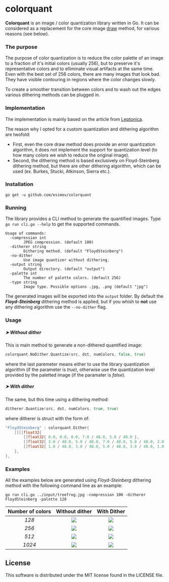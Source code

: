 # colorquant

<strong>Colorquant</strong> is an image / color quantization library written in Go. It can be considered as a replacement for the core image <a href="https://golang.org/pkg/image/draw/">draw</a> method, for various reasons (see below).

### The purpose

The purpose of color quantization is to reduce the color palette of an image to a fraction of it's initial colors (usually 256), but to preserve it's representative colors and to elliminate visual artifacts at the same time. Even with the best set of 256 colors, there are many images that look bad. They have visible contouring in regions where the color changes slowly. 

To create a smoother transition between colors and to wash out the edges various dithering methods can be plugged in.

### Implementation

The implementation is mainly based on the article from <a href="http://www.leptonica.com/color-quantization.html">Leptonica</a>.

The reason why I opted for a custom quantization and dithering algorithm are twofold:
* First, even the core draw method does provide an error quantization algorithm, it does not implement the support for quantization level (to how many colors we wish to reduce the original image).
* Second, the dithering method is based exclusively on Floyd-Steinberg dithering method, but there are other dithering algorithm, which can be used (ex. Burkes, Stucki, Atkinson, Sierra etc.).

### Installation

`go get -u github.com/esimov/colorquant`

### Running

The library provides a CLI method to generate the quantified images. Type `go run cli.go --help` to get the supported commands.

```
Usage of commands:
  -compression int
    	JPEG compression. (default 100)
  -ditherer string
    	Dithering method. (default "FloydSteinberg")
  -no-dither
    	Use image quantizer without dithering.
  -output string
    	Output directory. (default "output")
  -palette int
    	The number of palette colors. (default 256)
  -type string
    	Image type. Possible options .jpg, .png (default "jpg")

```
The generated images will be exported into the `output` folder. By default the <i><strong>Floyd-Steinberg</strong></i> dithering method is applied, but if you whish to <strong>not</strong> use any dithering algorithm use the `--no-dither` flag.

### Usage

##### ➤ Without dither
This is main method to generate a non-dithered quantified image:

```go
colorquant.NoDither.Quantize(src, dst, numColors, false, true)
```
where the last paremeter means either to use the library quantization algorithm (if the parameter is <i>true</i>), otherwise use the quantization level provided by the paletted image (if the paramater is <i>false</i>).

##### ➤ With dither
The same, but this time using a dithering method:

```go
ditherer.Quantize(src, dst, numColors, true, true)
```
where ditherer is struct with the form of:

```go
"FloydSteinberg" : colorquant.Dither{
	[][]float32{
		[]float32{ 0.0, 0.0, 0.0, 7.0 / 48.0, 5.0 / 48.0 },
		[]float32{ 3.0 / 48.0, 5.0 / 48.0, 7.0 / 48.0, 5.0 / 48.0, 3.0 / 48.0 },
		[]float32{ 1.0 / 48.0, 3.0 / 48.0, 5.0 / 48.0, 3.0 / 48.0, 1.0 / 48.0 },
	},
},
```
### Examples

All the examples below are generated using *Floyd-Steinberg* dithering method with the following command line as an example:

`go run cli.go ../input/treefrog.jpg -compression 100 -ditherer FloydSteinberg -palette 128`

| Number of colors | Without dither | With Dither
|:--:|:--:|:--:|
| *128* | <img src="https://cloud.githubusercontent.com/assets/883386/26618632/b0e865b2-45e3-11e7-9312-c66f5d690312.jpg"> | <img src="https://cloud.githubusercontent.com/assets/883386/26618639/b623c77e-45e3-11e7-8900-2850bb8a0a9d.jpg"> |
| *256* | <img src="https://cloud.githubusercontent.com/assets/883386/26618480/2f9b1158-45e3-11e7-9851-742a21e1f8af.jpg"> | <img src="https://cloud.githubusercontent.com/assets/883386/26618461/229eb626-45e3-11e7-8fa4-9eaeeeb55712.jpg"> | 
| *512* | <img src="https://cloud.githubusercontent.com/assets/883386/26630928/7f3bb82e-4611-11e7-9a2d-ecaaea11c25b.jpg" > | <img src="https://cloud.githubusercontent.com/assets/883386/26630921/764a2598-4611-11e7-9c60-3d63cd2759c3.jpg"> | 
| *1024* | <img src="https://cloud.githubusercontent.com/assets/883386/26619097/a27027de-45e5-11e7-83b3-cb5b9e7d7079.jpg" > | <img src="https://cloud.githubusercontent.com/assets/883386/26619106/a8ec32b0-45e5-11e7-9642-c0f74a384544.jpg"> | 

## License

This software is distributed under the MIT license found in the LICENSE file.
